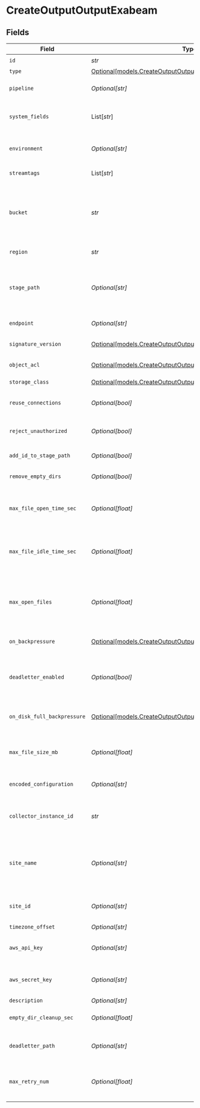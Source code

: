 # CreateOutputOutputExabeam


## Fields

| Field                                                                                                                                                                                           | Type                                                                                                                                                                                            | Required                                                                                                                                                                                        | Description                                                                                                                                                                                     |
| ----------------------------------------------------------------------------------------------------------------------------------------------------------------------------------------------- | ----------------------------------------------------------------------------------------------------------------------------------------------------------------------------------------------- | ----------------------------------------------------------------------------------------------------------------------------------------------------------------------------------------------- | ----------------------------------------------------------------------------------------------------------------------------------------------------------------------------------------------- |
| `id`                                                                                                                                                                                            | *str*                                                                                                                                                                                           | :heavy_check_mark:                                                                                                                                                                              | Unique ID for this output                                                                                                                                                                       |
| `type`                                                                                                                                                                                          | [Optional[models.CreateOutputOutputExabeamType]](../models/createoutputoutputexabeamtype.md)                                                                                                    | :heavy_minus_sign:                                                                                                                                                                              | N/A                                                                                                                                                                                             |
| `pipeline`                                                                                                                                                                                      | *Optional[str]*                                                                                                                                                                                 | :heavy_minus_sign:                                                                                                                                                                              | Pipeline to process data before sending out to this output                                                                                                                                      |
| `system_fields`                                                                                                                                                                                 | List[*str*]                                                                                                                                                                                     | :heavy_minus_sign:                                                                                                                                                                              | Fields to automatically add to events, such as cribl_pipe. Supports wildcards.                                                                                                                  |
| `environment`                                                                                                                                                                                   | *Optional[str]*                                                                                                                                                                                 | :heavy_minus_sign:                                                                                                                                                                              | Optionally, enable this config only on a specified Git branch. If empty, will be enabled everywhere.                                                                                            |
| `streamtags`                                                                                                                                                                                    | List[*str*]                                                                                                                                                                                     | :heavy_minus_sign:                                                                                                                                                                              | Tags for filtering and grouping in @{product}                                                                                                                                                   |
| `bucket`                                                                                                                                                                                        | *str*                                                                                                                                                                                           | :heavy_check_mark:                                                                                                                                                                              | Name of the destination bucket. A constant or a JavaScript expression that can only be evaluated at init time. Example of referencing a JavaScript Global Variable: `myBucket-${C.vars.myVar}`. |
| `region`                                                                                                                                                                                        | *str*                                                                                                                                                                                           | :heavy_check_mark:                                                                                                                                                                              | Region where the bucket is located                                                                                                                                                              |
| `stage_path`                                                                                                                                                                                    | *Optional[str]*                                                                                                                                                                                 | :heavy_minus_sign:                                                                                                                                                                              | Filesystem location in which to buffer files, before compressing and moving to final destination. Use performant and stable storage.                                                            |
| `endpoint`                                                                                                                                                                                      | *Optional[str]*                                                                                                                                                                                 | :heavy_minus_sign:                                                                                                                                                                              | Google Cloud Storage service endpoint                                                                                                                                                           |
| `signature_version`                                                                                                                                                                             | [Optional[models.CreateOutputOutputExabeamSignatureVersion]](../models/createoutputoutputexabeamsignatureversion.md)                                                                            | :heavy_minus_sign:                                                                                                                                                                              | Signature version to use for signing Google Cloud Storage requests                                                                                                                              |
| `object_acl`                                                                                                                                                                                    | [Optional[models.CreateOutputOutputExabeamObjectACL]](../models/createoutputoutputexabeamobjectacl.md)                                                                                          | :heavy_minus_sign:                                                                                                                                                                              | Object ACL to assign to uploaded objects                                                                                                                                                        |
| `storage_class`                                                                                                                                                                                 | [Optional[models.CreateOutputOutputExabeamStorageClass]](../models/createoutputoutputexabeamstorageclass.md)                                                                                    | :heavy_minus_sign:                                                                                                                                                                              | Storage class to select for uploaded objects                                                                                                                                                    |
| `reuse_connections`                                                                                                                                                                             | *Optional[bool]*                                                                                                                                                                                | :heavy_minus_sign:                                                                                                                                                                              | Reuse connections between requests, which can improve performance                                                                                                                               |
| `reject_unauthorized`                                                                                                                                                                           | *Optional[bool]*                                                                                                                                                                                | :heavy_minus_sign:                                                                                                                                                                              | Reject certificates that cannot be verified against a valid CA, such as self-signed certificates                                                                                                |
| `add_id_to_stage_path`                                                                                                                                                                          | *Optional[bool]*                                                                                                                                                                                | :heavy_minus_sign:                                                                                                                                                                              | Add the Output ID value to staging location                                                                                                                                                     |
| `remove_empty_dirs`                                                                                                                                                                             | *Optional[bool]*                                                                                                                                                                                | :heavy_minus_sign:                                                                                                                                                                              | Remove empty staging directories after moving files                                                                                                                                             |
| `max_file_open_time_sec`                                                                                                                                                                        | *Optional[float]*                                                                                                                                                                               | :heavy_minus_sign:                                                                                                                                                                              | Maximum amount of time to write to a file. Files open for longer than this will be closed and moved to final output location.                                                                   |
| `max_file_idle_time_sec`                                                                                                                                                                        | *Optional[float]*                                                                                                                                                                               | :heavy_minus_sign:                                                                                                                                                                              | Maximum amount of time to keep inactive files open. Files open for longer than this will be closed and moved to final output location.                                                          |
| `max_open_files`                                                                                                                                                                                | *Optional[float]*                                                                                                                                                                               | :heavy_minus_sign:                                                                                                                                                                              | Maximum number of files to keep open concurrently. When exceeded, @{product} will close the oldest open files and move them to the final output location.                                       |
| `on_backpressure`                                                                                                                                                                               | [Optional[models.CreateOutputOutputExabeamBackpressureBehavior]](../models/createoutputoutputexabeambackpressurebehavior.md)                                                                    | :heavy_minus_sign:                                                                                                                                                                              | How to handle events when all receivers are exerting backpressure                                                                                                                               |
| `deadletter_enabled`                                                                                                                                                                            | *Optional[bool]*                                                                                                                                                                                | :heavy_minus_sign:                                                                                                                                                                              | If a file fails to move to its final destination after the maximum number of retries, move it to a designated directory to prevent further errors                                               |
| `on_disk_full_backpressure`                                                                                                                                                                     | [Optional[models.CreateOutputOutputExabeamDiskSpaceProtection]](../models/createoutputoutputexabeamdiskspaceprotection.md)                                                                      | :heavy_minus_sign:                                                                                                                                                                              | How to handle events when disk space is below the global 'Min free disk space' limit                                                                                                            |
| `max_file_size_mb`                                                                                                                                                                              | *Optional[float]*                                                                                                                                                                               | :heavy_minus_sign:                                                                                                                                                                              | Maximum uncompressed output file size. Files of this size will be closed and moved to final output location.                                                                                    |
| `encoded_configuration`                                                                                                                                                                         | *Optional[str]*                                                                                                                                                                                 | :heavy_minus_sign:                                                                                                                                                                              | Enter an encoded string containing Exabeam configurations                                                                                                                                       |
| `collector_instance_id`                                                                                                                                                                         | *str*                                                                                                                                                                                           | :heavy_check_mark:                                                                                                                                                                              | ID of the Exabeam Collector where data should be sent. Example: 11112222-3333-4444-5555-666677778888<br/>                                                                                       |
| `site_name`                                                                                                                                                                                     | *Optional[str]*                                                                                                                                                                                 | :heavy_minus_sign:                                                                                                                                                                              | Constant or JavaScript expression to create an Exabeam site name. Values that aren't successfully evaluated will be treated as string constants.                                                |
| `site_id`                                                                                                                                                                                       | *Optional[str]*                                                                                                                                                                                 | :heavy_minus_sign:                                                                                                                                                                              | Exabeam site ID. If left blank, @{product} will use the value of the Exabeam site name.                                                                                                         |
| `timezone_offset`                                                                                                                                                                               | *Optional[str]*                                                                                                                                                                                 | :heavy_minus_sign:                                                                                                                                                                              | N/A                                                                                                                                                                                             |
| `aws_api_key`                                                                                                                                                                                   | *Optional[str]*                                                                                                                                                                                 | :heavy_minus_sign:                                                                                                                                                                              | HMAC access key. Can be a constant or a JavaScript expression, such as `${C.env.GCS_ACCESS_KEY}`.                                                                                               |
| `aws_secret_key`                                                                                                                                                                                | *Optional[str]*                                                                                                                                                                                 | :heavy_minus_sign:                                                                                                                                                                              | HMAC secret. Can be a constant or a JavaScript expression, such as `${C.env.GCS_SECRET}`.                                                                                                       |
| `description`                                                                                                                                                                                   | *Optional[str]*                                                                                                                                                                                 | :heavy_minus_sign:                                                                                                                                                                              | N/A                                                                                                                                                                                             |
| `empty_dir_cleanup_sec`                                                                                                                                                                         | *Optional[float]*                                                                                                                                                                               | :heavy_minus_sign:                                                                                                                                                                              | How frequently, in seconds, to clean up empty directories                                                                                                                                       |
| `deadletter_path`                                                                                                                                                                               | *Optional[str]*                                                                                                                                                                                 | :heavy_minus_sign:                                                                                                                                                                              | Storage location for files that fail to reach their final destination after maximum retries are exceeded                                                                                        |
| `max_retry_num`                                                                                                                                                                                 | *Optional[float]*                                                                                                                                                                               | :heavy_minus_sign:                                                                                                                                                                              | The maximum number of times a file will attempt to move to its final destination before being dead-lettered                                                                                     |